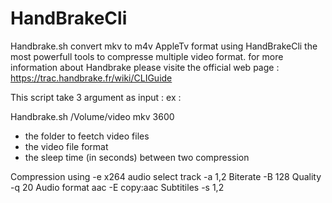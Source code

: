 # HandBrakeCli
Handbrake.sh convert mkv to m4v AppleTv format using HandBrakeCli the most powerfull tools to compresse multiple video format.
for more information about Handbrake please visite the official web page :
https://trac.handbrake.fr/wiki/CLIGuide

This script take 3 argument as input :
ex :  

Handbrake.sh /Volume/video mkv 3600

- the folder to feetch video files
- the video file format 
- the sleep time (in seconds) between two compression

Compression using -e x264
audio select track -a 1,2
Biterate -B 128
Quality -q 20
Audio format aac -E copy:aac
Subtitiles -s 1,2


